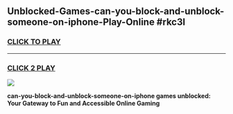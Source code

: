 
## Unblocked-Games-can-you-block-and-unblock-someone-on-iphone-Play-Online #rkc3l
<h3>
<a href="https://news.freeplayer.one?title=can-you-block-and-unblock-someone-on-iphone&ref=3">CLICK TO PLAY</a></h3>
<hr>

<h3>
<a href="https://news.freeplayer.one?title=can-you-block-and-unblock-someone-on-iphone&ref=3">CLICK 2 PLAY</a>
  
</h3>

<a href="https://news.freeplayer.one?title=can-you-block-and-unblock-someone-on-iphone&ref=3"><img src="https://clearcache.store/games.png"></a>


**can-you-block-and-unblock-someone-on-iphone games unblocked: Your Gateway to Fun and Accessible Online Gaming**

